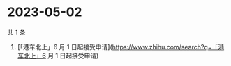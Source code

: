 # 2023-05-02

共 1 条

<!-- BEGIN -->
<!-- 最后更新时间 Tue May 02 2023 02:05:21 GMT+0800 (China Standard Time) -->

1. [「港车北上」6 月 1
   日起接受申请](https://www.zhihu.com/search?q=「港车北上」6 月 1 日起接受申请)

<!-- END -->
